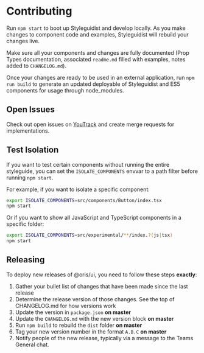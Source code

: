 
# Contributing

Run `npm start` to boot up Styleguidist and develop locally. As you make changes to component code and examples, Styleguidist will rebuild your changes live.

Make sure all your components and changes are fully documented (Prop Types documentation, associated `readme.md` filled with examples, notes added to `CHANGELOG.md`).

Once your changes are ready to be used in an external application, run `npm run build` to generate an updated deployable of Styleguidist and ES5 components for usage through node_modules.

## Open Issues

Check out open issues on [YouTrack](https://ordevsvc01.rf.ohio-state.edu/youtrack/issues?q=project%3A+%7BPHP+Framework%7D+component%3A+ORIS%5CUI+%23Unresolved+) and create merge requests for implementations.


## Test Isolation

If you want to test certain components without running the entire styleguide, you can set the `ISOLATE_COMPONENTS` envvar to a path filter before running `npm start`. 

For example, if you want to isolate a specific component:

```sh
export ISOLATE_COMPONENTS=src/components/Button/index.tsx
npm start
```

Or if you want to show all JavaScript and TypeScript components in a specific folder:

```sh
export ISOLATE_COMPONENTS=src/experimental/**/index.?(js|tsx)
npm start
```

## Releasing

To deploy new releases of @oris/ui, you need to follow these steps **exactly**:

1. Gather your bullet list of changes that have been made since the last release
2. Determine the release version of those changes. See the top of CHANGELOG.md for how versions work
3. Update the version in `package.json` **on master**
4. Update the `CHANGELOG.md` with the new version block **on master**
5. Run `npm build` to rebuild the `dist` folder **on master**
6. Tag your new version number in the format `A.B.C` **on master**
7. Notify people of the new release, typically via a message to the Teams General chat. 
